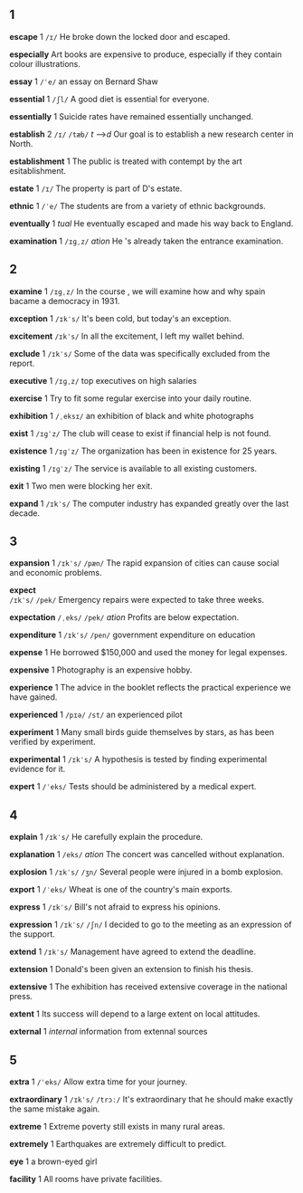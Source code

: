 ## 1
**escape**  1
`/ɪ/`
He broke down the locked door and escaped.

**especially**
Art books are expensive to produce, especially if they contain colour illustrations.

**essay** 1
`/ˈe/`
an essay on Bernard Shaw

**essential** 1
`/ʃl/`
A good diet is essential for everyone.

**essentially** 1
Suicide rates have remained essentially unchanged.

**establish** 2
`/ɪ/` `/tæb/`
*t* -->*d*
Our goal is to establish a new research center in North.

**establishment** 1
The public is treated with contempt by the art esitablishment.

**estate** 1
`/ɪ/`
The property is part of D's estate.

**ethnic** 1
`/ˈe/`
The students are from a variety of ethnic backgrounds.

**eventually** 1
*tual*
He eventually escaped and made his way back to England.

**examination** 1
`/ɪɡˌz/`
*ation*
He 's already taken the entrance examination.

## 2 
**examine** 1
`/ɪɡˌz/`
In the course , we will examine how and why spain bacame a democracy in 1931.

**exception** 1
`/ɪkˈs/`
It's been cold, but today's an exception.

**excitement** 
`/ɪkˈs/`
In all the excitement, I left my wallet behind.

**exclude** 1
`/ɪkˈs/`
Some of the data was specifically excluded from the report.

**executive** 1
`/ɪɡˌz/`
top executives on high salaries

**exercise** 1
Try to fit some regular exercise into your daily routine.

**exhibition** 1
`/ˌeksɪ/` 
an exhibition of black and white photographs

**exist** 1
`/ɪɡˈz/`
The club will cease to exist if financial help is not found.

**existence** 1
`/ɪɡˈz/` 
The organization has been in existence for 25 years.

**existing** 1
`/ɪɡˈz/` 
The service is available to all existing customers.

**exit** 1
Two men were blocking her exit.

**expand** 1
`/ɪkˈs/` 
The computer industry has expanded greatly over the last decade.

## 3
**expansion** 1
`/ɪkˈs/` `/pæn/`
The rapid expansion of cities can cause social and economic problems.

**expect**  
`/ɪkˈs/` `/pek/`
Emergency repairs were expected to take three weeks.

**expectation** 
`/ˌeks/` `/pek/`
*ation*
Profits are below expectation.

**expenditure** 1
`/ɪkˈs/` `/pen/`
government expenditure on education

**expense** 1
He borrowed $150,000 and used the money for legal expenses.

**expensive** 1
Photography is an expensive hobby.

**experience** 1
The advice in the booklet reflects the practical experience we have gained.

**experienced** 1
`/pɪə/` `/st/`
an experienced pilot

**experiment** 1
Many small birds guide themselves by stars, as has been verified by experiment.

**experimental** 1
`/ɪkˈs/`
A hypothesis is tested by finding experimental evidence for it.

**expert** 1
`/ˈeks/`
Tests should be administered by a medical expert.

## 4
**explain** 1
`/ɪkˈs/`
He carefully explain the procedure.

**explanation** 1 
`/eks/`
*ation*
The concert was cancelled without explanation.

**explosion** 1
`/ɪkˈs/` `/ʒn/`
Several people were injured in a bomb explosion.

**export** 1
`/ˈeks/`
Wheat is one of the country's main exports.

**express** 1 
`/ɪkˈs/`
Bill's not afraid to express his opinions.

**expression** 1
`/ɪkˈs/` `/ʃn/`
I decided to go to the meeting as an expression of the support.

**extend** 1
`/ɪkˈs/`
Management have agreed to extend the deadline.

**extension** 1
Donald's been given an extension to finish his thesis.

**extensive** 1
The exhibition has received extensive coverage in the national press.

**extent** 1
Its success will depend to a large extent on local attitudes.

**external** 1
*internal*
information from extennal sources

## 5
**extra** 1
`/ˈeks/`
Allow extra time for your journey.

**extraordinary** 1 
`/ɪkˈs/` `/trɔː/`
It's extraordinary that he should make exactly the same mistake again.

**extreme** 1
Extreme poverty still exists in many rural areas.

**extremely** 1
Earthquakes are extremely difficult to predict.

**eye** 1
a brown-eyed girl

**facility** 1
All rooms have private facilities.
